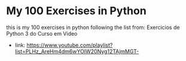# My 100 Exercises in Python

this is my 100 exercises in python following the list from: Exercicios de Python 3 do Curso em Video
- link: https://www.youtube.com/playlist?list=PLHz_AreHm4dm6wYOIW20Nyg12TAjmMGT-

